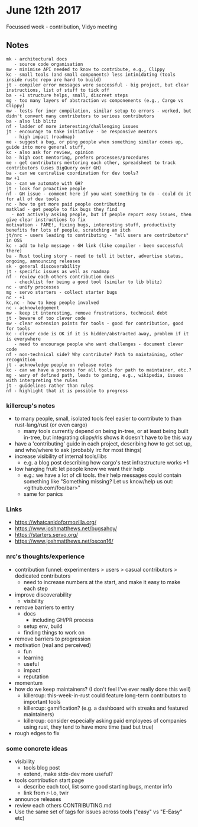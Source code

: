 # June 12th 2017

Focussed week - contribution, Vidyo meeting

## Notes

```
mk - architectural docs
   - source code organisation
mw - minimise API needed to know to contribute, e.g., Clippy
kc - small tools (and small components) less intimidating (tools inside rustc repo are hard to build)
jt - compiler error messages were successful - big project, but clear instructions, list of stuff to tick off
ba - +1 structure helps, small, discreet steps
mg - too many layers of abstraction vs componenents (e.g., Cargo vs Clippy)
mw - tests for incr compilation, similar setup to errors - worked, but didn't convert many contributors to serious contributors
ba - also lib blitz
nf - ladder of more interesting/challenging issues
jt - encourage to take initiative - be responsive mentors
   - high impact (roadmap)
me - suggest a bug, or ping people when something similar comes up, guide into more general stuff,
kc - also ask for review, opinion
ba - high cost mentoring, prefers processes/procedures
me - get contributors mentoring each other, spreadsheet to track contributors (uses BigQuery over GH)
ba - can we centralise coordination for dev tools?
mw +1
ba - can we automate with GH?
jt - look for proactive people
nf - GH issue - comment here if you want something to do - could do it for all of dev tools
nc - how to get more paid people contributing
matklad - get people to fix bugs they find
  - not actively asking people, but if people report easy issues, then give clear instructions to fix
motivation - FAME!, fixing bugs, interesting stuff, productivity benefits for lots of people, scratching an itch
jt/nrc - users leading to contributing - "all users are contributors" in OSS
kc - add to help message - GH link (like compiler - been successful there)
ba - Rust tooling story - need to tell it better, advertise status, ongoing, announcing releases
sk - general discoverability
jt - specific issues as well as roadmap
nf - review each others contribution docs
   - checklist for being a good tool (similar to lib blitz)
nc - unify processes
mg - servo starters - collect starter bugs
nc - +1
kc,nc - how to keep people involved
nc - acknowledgement
mw - keep it interesting, remove frustrations, technical debt
jt - beware of too clever code
mw - clear extension points for tools - good for contribution, good for tools
kc - clever code is OK if it is hidden/abstracted away, problem if it is everywhere
   - need to encourage people who want challenges - document clever code
nf - non-technical side? Why contribute? Path to maintaining, other recognition
jt - acknowledge people on release notes
kc - can we have a process for all tools for path to maintainer, etc.?
mg - wary of defined path, leads to gaming, e.g., wikipedia, issues with interpreting the rules
jt - guidelines rather than rules
nf - highlight that it is possible to progress
```



### killercup's notes

* to many people, small, isolated tools feel easier to contribute to than rust-lang/rust (or even cargo)
  - many tools currently depend on being in-tree, or at least being built in-tree, but integrating clippy/rls shows it doesn't have to be this way
* have a 'contributing' guide in each project, describing how to get set up, and who/where to ask (probably irc for most things)
* increase visibility of internal tools/libs
  - e.g. a blog post describing how cargo's test infrastructure works +1
* low hanging fruit: let people know we want their help
  - e.g.: we have a lot of cli tools. their help messages could contain something like "Something missing? Let us know/help us out: <github.com/foo/bar>"
  - same for panics


### Links

* https://whatcanidoformozilla.org/
* https://www.joshmatthews.net/bugsahoy/
* https://starters.servo.org/
* https://www.joshmatthews.net/oscon16/


### nrc's thoughts/experience

* contribution funnel: experimenters > users > casual contributors > dedicated contributors
  - need to increase numbers at the start, and make it easy to make each step
* improve discoverability
  - visibility
* remove barriers to entry
  - docs
    - including GH/PR process
  - setup env, build
  - finding things to work on
* remove barriers to progression
* motivation (real and perceived)
  - fun
  - learning
  - useful
  - impact
  - reputation
* momentum
* how do we keep maintainers? (I don't feel I've ever really done this well)
  - killercup: this-week-in-rust could feature long-term contributors to important tools
  - killercup: gamification? (e.g. a dashboard with streaks and featured maintainers)
  - killercup: consider especially asking paid employees of companies using rust, they tend to have more time (sad but true)
* rough edges to fix

### some concrete ideas

* visibility
  - tools blog post
  - extend, make stdx-dev more useful?
* tools contribution start page
  - describe each tool, list some good starting bugs, mentor info
  - link from r-l.o, twir
* announce releases
* review each others CONTRIBUTING.md
* Use the same set of tags for issues across tools ("easy" vs "E-Easy" etc)

